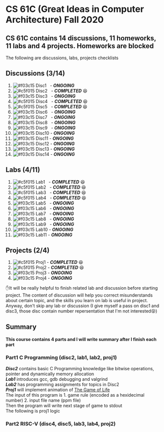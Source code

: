 # CS 61C (Great Ideas in Computer Architecture)  Fall 2020 

## CS 61C contains 14 discussions, 11 homeworks, 11 labs and 4 projects. Homeworks are blocked 

The following are discussions, labs, projects checklists

## Discussions (3/14)
1. ![#f03c15](https://placehold.co/15x15/f03c15/f03c15.png) Disc1 &nbsp; - ***ONGOING***
1. ![#c5f015](https://placehold.co/15x15/c5f015/c5f015.png) Disc2 &nbsp;  - ***COMPLETED***  😆
1. ![#f03c15](https://placehold.co/15x15/f03c15/f03c15.png) Disc3 &nbsp;  - ***ONGOING***
1. ![#c5f015](https://placehold.co/15x15/c5f015/c5f015.png) Disc4 &nbsp;  - ***COMPLETED***  😆
1. ![#c5f015](https://placehold.co/15x15/c5f015/c5f015.png) Disc5 &nbsp;  - ***COMPLETED***  😆
1. ![#f03c15](https://placehold.co/15x15/f03c15/f03c15.png) Disc6 &nbsp;  - ***ONGOING***
1. ![#f03c15](https://placehold.co/15x15/f03c15/f03c15.png) Disc7 &nbsp;  - ***ONGOING***
1. ![#f03c15](https://placehold.co/15x15/f03c15/f03c15.png) Disc8 &nbsp;  - ***ONGOING***
1. ![#f03c15](https://placehold.co/15x15/f03c15/f03c15.png) Disc9 &nbsp; - ***ONGOING***
1. ![#f03c15](https://placehold.co/15x15/f03c15/f03c15.png) Disc10 - ***ONGOING***
1. ![#f03c15](https://placehold.co/15x15/f03c15/f03c15.png) Disc11 - ***ONGOING***
1. ![#f03c15](https://placehold.co/15x15/f03c15/f03c15.png) Disc12 - ***ONGOING***
1. ![#f03c15](https://placehold.co/15x15/f03c15/f03c15.png) Disc13 - ***ONGOING***
1. ![#f03c15](https://placehold.co/15x15/f03c15/f03c15.png) Disc14 - ***ONGOING***

## Labs (4/11)
1. ![#c5f015](https://placehold.co/15x15/c5f015/c5f015.png) Lab1 &nbsp;  - ***COMPLETED***  😆
1. ![#c5f015](https://placehold.co/15x15/c5f015/c5f015.png) Lab2 &nbsp;  - ***COMPLETED***  😆
1. ![#c5f015](https://placehold.co/15x15/c5f015/c5f015.png) Lab3 &nbsp;  - ***COMPLETED*** 😆
1. ![#c5f015](https://placehold.co/15x15/c5f015/c5f015.png) Lab4 &nbsp;  - ***COMPLETED*** 😆
1. ![#f03c15](https://placehold.co/15x15/f03c15/f03c15.png) Lab5 &nbsp;  - ***ONGOING***
1. ![#f03c15](https://placehold.co/15x15/f03c15/f03c15.png) Lab6 &nbsp;  - ***ONGOING***
1. ![#f03c15](https://placehold.co/15x15/f03c15/f03c15.png) Lab7 &nbsp;  - ***ONGOING***
1. ![#f03c15](https://placehold.co/15x15/f03c15/f03c15.png) Lab8 &nbsp;  - ***ONGOING***
1. ![#f03c15](https://placehold.co/15x15/f03c15/f03c15.png) Lab9 &nbsp;  - ***ONGOING***
1. ![#f03c15](https://placehold.co/15x15/f03c15/f03c15.png) Lab10 - ***ONGOING***
1. ![#f03c15](https://placehold.co/15x15/f03c15/f03c15.png) Lab11 - ***ONGOING***

## Projects (2/4)
1. ![#c5f015](https://placehold.co/15x15/c5f015/c5f015.png) Proj1 - ***COMPLETED*** 😆
1. ![#c5f015](https://placehold.co/15x15/c5f015/c5f015.png) Proj2 - ***COMPLETED*** 😆
1. ![#f03c15](https://placehold.co/15x15/f03c15/f03c15.png) Proj3 - ***ONGOING***
1. ![#f03c15](https://placehold.co/15x15/f03c15/f03c15.png) Proj4 - ***ONGOING***

✋It will be really helpful to finish related lab and discussion before starting project. The content of discussion will help you correct misunderstands about certain topic, and the skills you learn on lab is useful in project. </br>
Anyway, don't skip any lab or discussion (I give myself a pass on disc1 and disc3, those disc contain number repersentation that I'm not interested😝) 

## Summary
#### This course contains 4 parts and I will write summary after I finish each part 

### Part1 C Programming (disc2, lab1, lab2, proj1)
**_Disc2_** contains basic C Programming knowledge like bitwise operations, pointer and dynamically memory allocation </br>
**_Lab1_** introduces gcc, gdb debugging and valgrind </br>
**_Lab2_** has programming assignments for topics in Disc2 </br>
**_Proj1_** will implement animation of [The Game of Life](https://en.wikipedia.org/wiki/Conway%27s_Game_of_Life) </br>
The input of this program is 1. game rule (encoded as a hexidecimal number) 2. input file name (ppm file) </br>
Then the program will write next stage of game to stdout </br>
The following is proj1 logic



### Part2 RISC-V (disc4, disc5, lab3, lab4, proj2)
